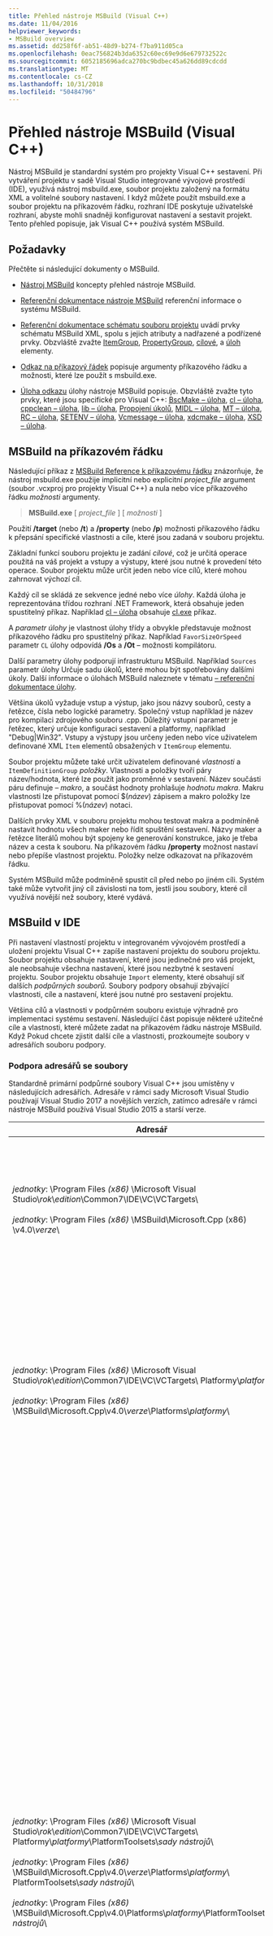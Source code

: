 ```yaml
---
title: Přehled nástroje MSBuild (Visual C++)
ms.date: 11/04/2016
helpviewer_keywords:
- MSBuild overview
ms.assetid: dd258f6f-ab51-48d9-b274-f7ba911d05ca
ms.openlocfilehash: 0eac756824b3da6352c60ec69e9d6e679732522c
ms.sourcegitcommit: 6052185696adca270bc9bdbec45a626dd89cdcdd
ms.translationtype: MT
ms.contentlocale: cs-CZ
ms.lasthandoff: 10/31/2018
ms.locfileid: "50484796"
---
```

# <a name="msbuild-visual-c-overview"></a>Přehled nástroje MSBuild (Visual C++)

Nástroj MSBuild je standardní systém pro projekty Visual C++ sestavení. Při vytváření projektu v sadě Visual Studio integrované vývojové prostředí (IDE), využívá nástroj msbuild.exe, soubor projektu založený na formátu XML a volitelné soubory nastavení. I když můžete použít msbuild.exe a soubor projektu na příkazovém řádku, rozhraní IDE poskytuje uživatelské rozhraní, abyste mohli snadněji konfigurovat nastavení a sestavit projekt. Tento přehled popisuje, jak Visual C++ používá systém MSBuild.

## <a name="prerequisites"></a>Požadavky

Přečtěte si následující dokumenty o MSBuild.

- [Nástroj MSBuild](/visualstudio/msbuild/msbuild) koncepty přehled nástroje MSBuild.

- [Referenční dokumentace nástroje MSBuild](/visualstudio/msbuild/msbuild-reference) referenční informace o systému MSBuild.

- [Referenční dokumentace schématu souboru projektu](/visualstudio/msbuild/msbuild-project-file-schema-reference) uvádí prvky schématu MSBuild XML, spolu s jejich atributy a nadřazené a podřízené prvky. Obzvláště zvažte [ItemGroup](/visualstudio/msbuild/itemgroup-element-msbuild), [PropertyGroup](/visualstudio/msbuild/propertygroup-element-msbuild), [cílové](/visualstudio/msbuild/target-element-msbuild), a [úloh](/visualstudio/msbuild/task-element-msbuild) elementy.

- [Odkaz na příkazový řádek](/visualstudio/msbuild/msbuild-command-line-reference) popisuje argumenty příkazového řádku a možnosti, které lze použít s msbuild.exe.

- [Úloha odkazu](/visualstudio/msbuild/msbuild-task-reference) úlohy nástroje MSBuild popisuje. Obzvláště zvažte tyto prvky, které jsou specifické pro Visual C++: [BscMake – úloha](/visualstudio/msbuild/bscmake-task), [cl – úloha](/visualstudio/msbuild/cl-task), [cppclean – úloha](/visualstudio/msbuild/cppclean-task), [lib – úloha](/visualstudio/msbuild/lib-task), [Propojení úkolů](/visualstudio/msbuild/link-task), [MIDL – úloha](/visualstudio/msbuild/midl-task), [MT – úloha](/visualstudio/msbuild/mt-task), [RC – úloha](/visualstudio/msbuild/rc-task), [SETENV – úloha](/visualstudio/msbuild/setenv-task), [ Vcmessage – úloha](/visualstudio/msbuild/vcmessage-task), [xdcmake – úloha](/visualstudio/msbuild/xdcmake-task), [XSD – úloha](/visualstudio/msbuild/xsd-task).

## <a name="msbuild-on-the-command-line"></a>MSBuild na příkazovém řádku

Následující příkaz z [MSBuild Reference k příkazovému řádku](/visualstudio/msbuild/msbuild-command-line-reference) znázorňuje, že nástroj msbuild.exe použije implicitní nebo explicitní *project_file* argument (soubor .vcxproj pro projekty Visual C++) a nula nebo více příkazového řádku *možnosti* argumenty.

> **MSBuild.exe** [ *project_file* ] [ *možnosti* ]

Použití **/target** (nebo **/t**) a **/property** (nebo **/p**) možnosti příkazového řádku k přepsání specifické vlastnosti a cíle, které jsou zadaná v souboru projektu.

Základní funkcí souboru projektu je zadání *cílové*, což je určitá operace použitá na váš projekt a vstupy a výstupy, které jsou nutné k provedení této operace. Soubor projektu může určit jeden nebo více cílů, které mohou zahrnovat výchozí cíl.

Každý cíl se skládá ze sekvence jedné nebo více *úlohy*. Každá úloha je reprezentována třídou rozhraní .NET Framework, která obsahuje jeden spustitelný příkaz. Například [cl – úloha](/visualstudio/msbuild/cl-task) obsahuje [cl.exe](../build/reference/compiling-a-c-cpp-program.md) příkaz.

A *parametr úlohy* je vlastnost úlohy třídy a obvykle představuje možnost příkazového řádku pro spustitelný příkaz. Například `FavorSizeOrSpeed` parametr `CL` úlohy odpovídá **/Os** a **/Ot** – možnosti kompilátoru.

Další parametry úlohy podporují infrastrukturu MSBuild. Například `Sources` parametr úlohy Určuje sadu úkolů, které mohou být spotřebovány dalšími úkoly. Další informace o úlohách MSBuild naleznete v tématu [– referenční dokumentace úlohy](/visualstudio/msbuild/msbuild-task-reference).

Většina úkolů vyžaduje vstup a výstup, jako jsou názvy souborů, cesty a řetězce, čísla nebo logické parametry. Společný vstup například je název pro kompilaci zdrojového souboru .cpp. Důležitý vstupní parametr je řetězec, který určuje konfiguraci sestavení a platformy, například "Debug\|Win32". Vstupy a výstupy jsou určeny jeden nebo více uživatelem definované XML `Item` elementů obsažených v `ItemGroup` elementu.

Soubor projektu můžete také určit uživatelem definované *vlastnosti* a `ItemDefinitionGroup` *položky*. Vlastnosti a položky tvoří páry název/hodnota, které lze použít jako proměnné v sestavení. Název součásti páru definuje *– makro*, a součást hodnoty prohlašuje *hodnotu makra*. Makru vlastnosti lze přistupovat pomocí $(*název*) zápisem a makro položky lze přistupovat pomocí %(*název*) notaci.

Dalších prvky XML v souboru projektu mohou testovat makra a podmíněně nastavit hodnotu všech maker nebo řídit spuštění sestavení. Názvy maker a řetězce literálů mohou být spojeny ke generování konstrukce, jako je třeba název a cesta k souboru. Na příkazovém řádku **/property** možnost nastaví nebo přepíše vlastnost projektu. Položky nelze odkazovat na příkazovém řádku.

Systém MSBuild může podmíněně spustit cíl před nebo po jiném cíli. Systém také může vytvořit jiný cíl závislosti na tom, jestli jsou soubory, které cíl využívá novější než soubory, které vydává.

## <a name="msbuild-in-the-ide"></a>MSBuild v IDE

Při nastavení vlastností projektu v integrovaném vývojovém prostředí a uložení projektu Visual C++ zapíše nastavení projektu do souboru projektu. Soubor projektu obsahuje nastavení, které jsou jedinečné pro váš projekt, ale neobsahuje všechna nastavení, které jsou nezbytné k sestavení projektu. Soubor projektu obsahuje `Import` elementy, které obsahují síť dalších *podpůrných souborů.* Soubory podpory obsahují zbývající vlastnosti, cíle a nastavení, které jsou nutné pro sestavení projektu.

Většina cílů a vlastnosti v podpůrném souboru existuje výhradně pro implementaci systému sestavení. Následující část popisuje některé užitečné cíle a vlastnosti, které můžete zadat na příkazovém řádku nástroje MSBuild. Když Pokud chcete zjistit další cíle a vlastnosti, prozkoumejte soubory v adresářích souboru podpory.

### <a name="support-file-directories"></a>Podpora adresářů se soubory

Standardně primární podpůrné soubory Visual C++ jsou umístěny v následujících adresářích. Adresáře v rámci sady Microsoft Visual Studio používají Visual Studio 2017 a novějších verzích, zatímco adresáře v rámci nástroje MSBuild používá Visual Studio 2015 a starší verze.

|Adresář|Popis|
|---------------|-----------------|
|*jednotky*: \Program Files *(x86)* \Microsoft Visual Studio\\*rok*\\*edition*\Common7\IDE\VC\VCTargets\ <br /><br />*jednotky*: \Program Files *(x86)* \MSBuild\Microsoft.Cpp (x86) \v4.0\\*verze*\ |Obsahuje primární cílové soubory (TARGETS) a soubory vlastností (props), které jsou používány těmito cíly. Ve výchozím nastavení makro $(VCTargetsPath) odkazuje na tento adresář.|
|*jednotky*: \Program Files *(x86)* \Microsoft Visual Studio\\*rok*\\*edition*\Common7\IDE\VC\VCTargets\ Platformy\\*platformy*\ <br /><br />*jednotky*: \Program Files *(x86)* \MSBuild\Microsoft.Cpp\v4.0\\*verze*\Platforms\\*platformy*\ |Obsahuje soubory cíle a vlastnosti specifické pro platformu, které přepíší cíle a vlastnosti svého nadřazeného adresáře. Tento adresář obsahuje taky knihovnu DLL, která definuje úlohy, které jsou používány cíli v tomto adresáři.<br /><br /> *Platformy* zastupuje ARM, Win32 nebo x64 podadresáře.|
|*jednotky*: \Program Files *(x86)* \Microsoft Visual Studio\\*rok*\\*edition*\Common7\IDE\VC\VCTargets\ Platformy\\*platformy*\PlatformToolsets\\*sady nástrojů*\ <br /><br />*jednotky*: \Program Files *(x86)* \MSBuild\Microsoft.Cpp\v4.0\\*verze*\Platforms\\*platformy*\ PlatformToolsets\\*sady nástrojů*\ <br /><br />*jednotky*: \Program Files *(x86)* \MSBuild\Microsoft.Cpp\v4.0\Platforms\\*platformy*\PlatformToolsets\\*sady nástrojů*\ |Obsahuje adresáře, které umožňují sestavení generovat aplikace Visual C++ s použitím zadaného *nástrojů*.<br /><br /> *Rok* a *edition* zástupné symboly používají Visual Studio 2017 a novější verze. *Verze* zástupný symbol je V110 pro sadu Visual Studio 2012, V120 pro Visual Studio 2013 nebo V140 pro Visual Studio 2015. *Platformy* zastupuje ARM, Win32 nebo x64 podadresáře. *Nástrojů* zástupný text představuje podadresář sady nástrojů, například v140 pro vytváření aplikací pro Windows pomocí nástrojů Visual Studio 2015, v120_xp k vývoji pro Windows XP pomocí sady nástrojů Visual Studio 2013 nebo v110_wp80 do vytváření aplikací Windows Phone 8.0 pomocí sady nástrojů Visual Studio 2012.<br /><br />Neobsahuje cestu, která obsahuje adresáře, které umožňují sestavení generovat aplikace Visual C++ 2008 nebo Visual C++ 2010 *verze*a *platformy* představuje zástupný text Itanium, Win32 nebo x64 podadresáře. *Nástrojů* zástupný text představuje podadresář sady nástrojů v90 nebo v100.|

### <a name="support-files"></a>Soubory podpory

Adresáře souboru podpory obsahují soubory s těmito příponami:

|Rozšíření|Popis|
|---------------|-----------------|
|.TARGETS|Obsahuje `Target` elementů XML, které určují úkoly, které jsou spouštěny cílem. Může také obsahovat `PropertyGroup`, `ItemGroup`, `ItemDefinitionGroup`a uživatelem definovanými `Item` prvků, které slouží k přiřazení souborů a možnosti příkazového řádku pro parametry úlohy.<br /><br /> Další informace najdete v tématu [Target – Element (MSBuild)](/visualstudio/msbuild/target-element-msbuild).|
|.props|Obsahuje `Property Group` a uživatelem definovanými `Property` elementů XML, které určují soubor a nastavení parametru používané během sestavení.<br /><br /> Může také obsahovat `ItemDefinitionGroup` a uživatelem definovanými `Item` elementů XML, které určují další nastavení. Položky definované ve skupině definice se podobají vlastnosti, ale není přístupný z příkazového řádku. Soubory projektu Visual C++ často používají položky namísto vlastností k vyjádření nastavení.<br /><br /> Další informace najdete v tématu [itemgroup – Element (MSBuild)](/visualstudio/msbuild/itemgroup-element-msbuild), [ItemDefinitionGroup – Element (MSBuild)](/visualstudio/msbuild/itemdefinitiongroup-element-msbuild), a [Item – Element (MSBuild)](/visualstudio/msbuild/item-element-msbuild).|
|.xml|Obsahuje elementy XML, které deklarujete a inicializujete prvky uživatelského rozhraní integrovaného vývojového prostředí jako je například seznamy vlastností a stránky vlastností a textové pole a seznamu ovládací prvky.<br /><br /> Soubory XML přímo podporují IDE, nikoli MSBuild. Však hodnoty vlastnosti IDE jsou přiřazeny k vlastnostem sestavení a položkám.<br /><br /> Většina souborů XML jsou v podadresáři národního prostředí. Například soubory pro oblast angličtina-USA jsou v $(VCTargetsPath) \1033\\.|

## <a name="user-targets-and-properties"></a>Uživatelské cíle a vlastnosti

K co nejefektivnějšímu využití MSBuild na příkazovém řádku, pomáhá zjistit, jaké vlastnosti a cíle jsou užitečné a důležité. Většina vlastností a cílů pomáhá implementovat systém sestavení Visual C++ a v důsledku toho nejsou relevantní pro daného uživatele. Tato část popisuje některé vhodné uživatelem orientované vlastnosti a cíle.

### <a name="platformtoolset-property"></a>Vlastnost PlatformToolset

`PlatformToolset` Vlastnost určuje, které sady nástrojů Visual C++ se používají v sestavení. Ve výchozím nastavení se používá aktuální sady nástrojů. Pokud je tato vlastnost nastavena, hodnota vlastnosti je zřetězená s literálovými řetězci k vytvoření cesty k adresáři, který obsahuje vlastnost a cílové soubory, které jsou nutné k vytvoření projektu pro konkrétní platformu. Pro sestavení pomocí této verze sady nástrojů platformy musí být nainstalovaná sada nástrojů platformy.

Například nastavit `PlatformToolset` vlastnost `v140` svou aplikaci pomocí knihoven a nástrojů Visual C++ 2015:

`msbuild myProject.vcxproj /p:PlatformToolset=v140`

### <a name="preferredtoolarchitecture-property"></a>Vlastnost PreferredToolArchitecture

`PreferredToolArchitecture` Vlastnost určuje, zda v sestavení použity 32bitové nebo 64bitové kompilátoru a nástrojů. Tato vlastnost nemá vliv výstupní architekturu nebo konfiguraci platformy. Ve výchozím nastavení, nástroj MSBuild používá x86 verzi kompilátoru a nástrojů, je-li tato vlastnost není nastavená.

Například nastavit `PreferredToolArchitecture` vlastnost `x64` použití 64bitového kompilátoru a nástrojů k sestavení aplikace:

`msbuild myProject.vcxproj /p:PreferredToolArchitecture=x64`

### <a name="useenv-property"></a>Vlastnost UseEnv

Ve výchozím nastavení specifické pro platformu pro aktuální projekt potlačit proměnné prostředí PATH, INCLUDE, LIB, LIBPATH, konfigurace a PLATFORMA. Nastavte `UseEnv` vlastnost **true** zaručí, že proměnné prostředí nejsou přepsána.

`msbuild myProject.vcxproj /p:UseEnv=true`

### <a name="targets"></a>Cíle

Existují stovky cílů v podpůrných souborů Visual C++. Nejvíce je však cílů orientovaných na systém, které uživatel může ignorovat. Většině cílů systémů předchází podtržítko (_), nebo mít název, který začíná "Připravitna", "Vypočítat", "Před", "After", "Pre" nebo "Post".

V následující tabulce jsou uvedeny některé užitečné cíle zaměřených na uživatele.

|Cíl|Popis|
|------------|-----------------|
|Nástroje BscMake|Spustí nástroj vyhledejte informace o údržbě nástroje Microsoft bscmake.exe.|
|Sestavení|Vytvoří projekt.<br /><br /> Toto je výchozí cíl pro projekt.|
|ClCompile|Spustí nástroj kompilátoru Visual C++, cl.exe.|
|Vyčistit|Odstraní dočasné a průběžné zprostředkující soubory sestavení.|
|lib|Spustí nástroj Microsoft 32bitový Správce knihovny lib.exe.|
|Odkaz|Spustí nástroj linker Visual C++, link.exe.|
|ManifestResourceCompile|Extrahujte seznam prostředků z manifestu a poté spustí nástroj Microsoft Windows Resource Compiler, rc.exe.|
|MIDL|Spustí nástroj kompilátoru Microsoft Interface Definition Language (MIDL), midl.exe.|
|Opětovné sestavení|Čistí a poté sestaví váš projekt.|
|ResourceCompile|Spustí nástroj Microsoft Windows Resource Compiler, rc.exe.|
|Xdcmake –|Spustí nástroj dokumentace XML, xdcmake.exe.|
|XSD|Spustí nástroj definice schématu XML, xsd.exe. *Viz poznámka níže.*|

> [!NOTE]
> V sadě Visual Studio 2017, projekt C++ podpora **xsd** zastaralé soubory. Můžete dál používat **Microsoft.VisualC.CppCodeProvider** přidáním **CppCodeProvider.dll** ručně do mezipaměti GAC.

## <a name="see-also"></a>Viz také

[MSBuild (Visual C++)](../build/msbuild-visual-cpp.md)
